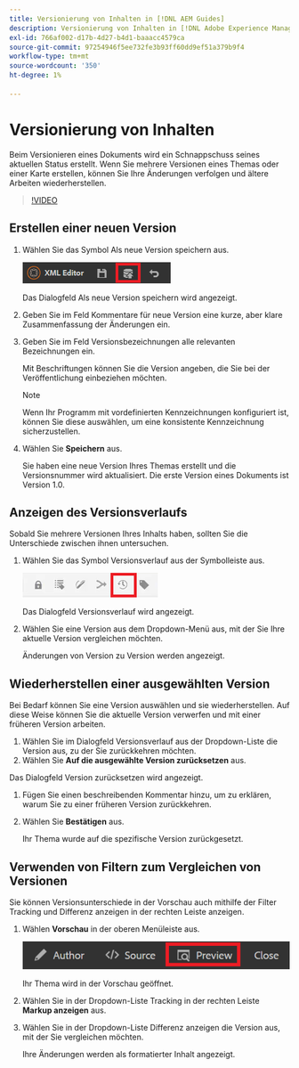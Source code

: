 ```yaml
---
title: Versionierung von Inhalten in [!DNL AEM Guides]
description: Versionierung von Inhalten in [!DNL Adobe Experience Manager Guides]
exl-id: 766af002-d17b-4d27-b4d1-baaacc4579ca
source-git-commit: 97254946f5ee732fe3b93ff60dd9ef51a379b9f4
workflow-type: tm+mt
source-wordcount: '350'
ht-degree: 1%

---
```


# Versionierung von Inhalten

Beim Versionieren eines Dokuments wird ein Schnappschuss seines aktuellen Status erstellt. Wenn Sie mehrere Versionen eines Themas oder einer Karte erstellen, können Sie Ihre Änderungen verfolgen und ältere Arbeiten wiederherstellen.

>[!VIDEO](https://video.tv.adobe.com/v/336724?quality=12&learn=on)

## Erstellen einer neuen Version

1. Wählen Sie das Symbol Als neue Version speichern aus.

   ![Als neue Version speichern](images/common/save-as-new-version.png)

   Das Dialogfeld Als neue Version speichern wird angezeigt.

1. Geben Sie im Feld Kommentare für neue Version eine kurze, aber klare Zusammenfassung der Änderungen ein.
1. Geben Sie im Feld Versionsbezeichnungen alle relevanten Bezeichnungen ein.

   Mit Beschriftungen können Sie die Version angeben, die Sie bei der Veröffentlichung einbeziehen möchten.

   >[!NOTE]
   >
   >Wenn Ihr Programm mit vordefinierten Kennzeichnungen konfiguriert ist, können Sie diese auswählen, um eine konsistente Kennzeichnung sicherzustellen.

1. Wählen Sie **Speichern** aus.

   Sie haben eine neue Version Ihres Themas erstellt und die Versionsnummer wird aktualisiert. Die erste Version eines Dokuments ist Version 1.0.

## Anzeigen des Versionsverlaufs

Sobald Sie mehrere Versionen Ihres Inhalts haben, sollten Sie die Unterschiede zwischen ihnen untersuchen.

1. Wählen Sie das Symbol Versionsverlauf aus der Symbolleiste aus.

   ![Versionsverlaufssymbol](images/lesson-7/version-history.png)

   Das Dialogfeld Versionsverlauf wird angezeigt.

1. Wählen Sie eine Version aus dem Dropdown-Menü aus, mit der Sie Ihre aktuelle Version vergleichen möchten.

   Änderungen von Version zu Version werden angezeigt.

## Wiederherstellen einer ausgewählten Version

Bei Bedarf können Sie eine Version auswählen und sie wiederherstellen. Auf diese Weise können Sie die aktuelle Version verwerfen und mit einer früheren Version arbeiten.

1. Wählen Sie im Dialogfeld Versionsverlauf aus der Dropdown-Liste die Version aus, zu der Sie zurückkehren möchten.
1. Wählen Sie **Auf die ausgewählte Version zurücksetzen** aus.

Das Dialogfeld Version zurücksetzen wird angezeigt.

1. Fügen Sie einen beschreibenden Kommentar hinzu, um zu erklären, warum Sie zu einer früheren Version zurückkehren.
1. Wählen Sie **Bestätigen** aus.

   Ihr Thema wurde auf die spezifische Version zurückgesetzt.

## Verwenden von Filtern zum Vergleichen von Versionen

Sie können Versionsunterschiede in der Vorschau auch mithilfe der Filter Tracking und Differenz anzeigen in der rechten Leiste anzeigen.

1. Wählen **Vorschau** in der oberen Menüleiste aus.

   ![Schaltfläche „Vorschau“](images/common/select-preview.png)

   Ihr Thema wird in der Vorschau geöffnet.

1. Wählen Sie in der Dropdown-Liste Tracking in der rechten Leiste **Markup anzeigen** aus.
1. Wählen Sie in der Dropdown-Liste Differenz anzeigen die Version aus, mit der Sie vergleichen möchten.

   Ihre Änderungen werden als formatierter Inhalt angezeigt.
